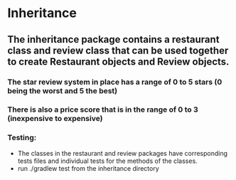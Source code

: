 # Inheritance 

## The inheritance package contains a restaurant class and review class that can be used together to create Restaurant objects and Review objects.

### The star review system in place has a range of 0 to 5 stars (0 being the worst and 5 the best)
### There is also a price score that is in the range of 0 to 3 (inexpensive to expensive)

### Testing:
- The classes in the restaurant and review packages have corresponding tests files and individual tests for the methods of the classes.
- run ./gradlew test from the inheritance directory
